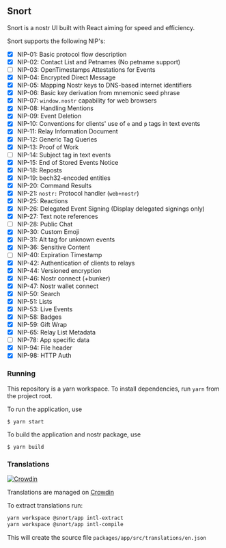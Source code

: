 ## Snort

Snort is a nostr UI built with React aiming for speed and efficiency.

Snort supports the following NIP's:

- [x] NIP-01: Basic protocol flow description
- [x] NIP-02: Contact List and Petnames (No petname support)
- [ ] NIP-03: OpenTimestamps Attestations for Events
- [x] NIP-04: Encrypted Direct Message
- [x] NIP-05: Mapping Nostr keys to DNS-based internet identifiers
- [x] NIP-06: Basic key derivation from mnemonic seed phrase
- [x] NIP-07: `window.nostr` capability for web browsers
- [x] NIP-08: Handling Mentions
- [x] NIP-09: Event Deletion
- [x] NIP-10: Conventions for clients' use of `e` and `p` tags in text events
- [x] NIP-11: Relay Information Document
- [x] NIP-12: Generic Tag Queries
- [x] NIP-13: Proof of Work
- [ ] NIP-14: Subject tag in text events
- [x] NIP-15: End of Stored Events Notice
- [x] NIP-18: Reposts
- [x] NIP-19: bech32-encoded entities
- [x] NIP-20: Command Results
- [x] NIP-21: `nostr:` Protocol handler (`web+nostr`)
- [x] NIP-25: Reactions
- [x] NIP-26: Delegated Event Signing (Display delegated signings only)
- [x] NIP-27: Text note references
- [ ] NIP-28: Public Chat
- [x] NIP-30: Custom Emoji
- [x] NIP-31: Alt tag for unknown events
- [x] NIP-36: Sensitive Content
- [ ] NIP-40: Expiration Timestamp
- [x] NIP-42: Authentication of clients to relays
- [x] NIP-44: Versioned encryption
- [x] NIP-46: Nostr connect (+bunker)
- [x] NIP-47: Nostr wallet connect
- [x] NIP-50: Search
- [x] NIP-51: Lists
- [x] NIP-53: Live Events
- [x] NIP-58: Badges
- [x] NIP-59: Gift Wrap
- [x] NIP-65: Relay List Metadata
- [ ] NIP-78: App specific data
- [x] NIP-94: File header
- [x] NIP-98: HTTP Auth

### Running

This repository is a yarn workspace. To install dependencies, run `yarn` from the project root.

To run the application, use

```
$ yarn start
```

To build the application and nostr package, use

```
$ yarn build
```

### Translations

[![Crowdin](https://badges.crowdin.net/snort/localized.svg)](https://crowdin.com/project/snort)

Translations are managed on [Crowdin](https://crowdin.com/project/snort)

To extract translations run:

```bash
yarn workspace @snort/app intl-extract
yarn workspace @snort/app intl-compile
```

This will create the source file `packages/app/src/translations/en.json`
